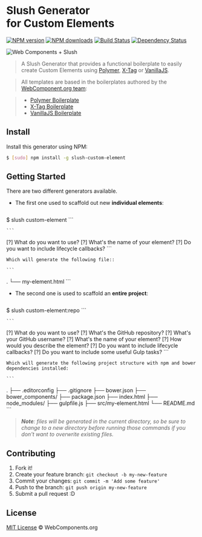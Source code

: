 # Slush Generator<br> for Custom Elements<br>

[![NPM version](http://img.shields.io/npm/v/slush-custom-element.svg?style=flat)](http://npmjs.org/slush-custom-element)
[![NPM downloads](http://img.shields.io/npm/dm/slush-custom-element.svg?style=flat)](http://npmjs.org/slush-custom-element)
[![Build Status](http://img.shields.io/travis/obetomuniz/slush-custom-element/master.svg?style=flat)](https://travis-ci.org/obetomuniz/slush-custom-element)
[![Dependency Status](http://img.shields.io/david/obetomuniz/slush-custom-element.svg?style=flat)](https://david-dm.org/obetomuniz/slush-custom-element)

![Web Components + Slush](https://cloud.githubusercontent.com/assets/1680157/3633653/b7ba9750-0eed-11e4-848f-3d4eb7e2ea08.png)

> A Slush Generator that provides a functional boilerplate to easily create Custom Elements using [Polymer](http://www.polymer-project.org/), [X-Tag](http://x-tags.org/) or [VanillaJS](http://vanilla-js.com/).

> All templates are based in the boilerplates authored by the [WebComponent.org team](https://github.com/webcomponents/):

> * [Polymer Boilerplate](https://github.com/webcomponents/polymer-boilerplate)
> * [X-Tag Boilerplate](https://github.com/webcomponents/x-tag-boilerplate)
> * [VanillaJS Boilerplate](https://github.com/webcomponents/element-boilerplate)

## Install

Install this generator using NPM:

```sh
$ [sudo] npm install -g slush-custom-element
```

## Getting Started

There are two different generators available.

* The first one used to scaffold out new **individual elements**:

    ```sh
$ slush custom-element
    ```

    ```
[?] What do you want to use?
[?] What's the name of your element?
[?] Do you want to include lifecycle callbacks?
    ```

    Which will generate the following file::

    ```
.
└── my-element.html
    ```

* The second one is used to scaffold an **entire project**:

    ```sh
$ slush custom-element:repo
    ```

    ```
[?] What do you want to use?
[?] What's the GitHub repository?
[?] What's your GitHub username?
[?] What's the name of your element?
[?] How would you describe the element?
[?] Do you want to include lifecycle callbacks?
[?] Do you want to include some useful Gulp tasks?
    ```

    Which will generate the following project structure with npm and bower dependencies installed:

    ```
.
├── .editorconfig
├── .gitignore
├── bower.json
├── bower_components/
├── package.json
├── index.html
├── node_modules/
├── gulpfile.js
├── src/my-element.html
└── README.md
    ```

> _**Note**: files will be generated in the current directory, so be sure to change to a new directory before running those commands if you don't want to overwrite existing files._

## Contributing

1. Fork it!
2. Create your feature branch: `git checkout -b my-new-feature`
3. Commit your changes: `git commit -m 'Add some feature'`
4. Push to the branch: `git push origin my-new-feature`
5. Submit a pull request :D


## License

[MIT License](http://webcomponentsorg.mit-license.org/) © WebComponents.org